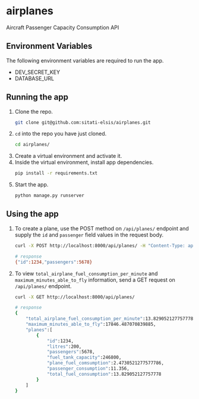 # airplanes
Aircraft Passenger Capacity Consumption API

## Environment Variables
The following environment variables are required to run the app.
- DEV_SECRET_KEY
- DATABASE_URL

## Running the app

1. Clone the repo.
    ```sh
    git clone git@github.com:sitati-elsis/airplanes.git
    ```
2. `cd` into the repo you have just cloned.
    ```sh
    cd airplanes/
    ```
3. Create a virtual environment and activate it.
4. Inside the virtual environment, install app dependencies.
    ```sh
    pip install -r requirements.txt
    ```
5. Start the app.
    ```sh
    python manage.py runserver
    ```

## Using the app
1. To create a plane, use the POST method on `/api/planes/` endpoint and supply the `id` and `passenger` field values in the request body.
    ```sh
    curl -X POST http://localhost:8000/api/planes/ -H "Content-Type: application/json" -d '{"id": 1234, "passengers": 5678}'

    # response
    {"id":1234,"passengers":5678}
    ```
2. To view `total_airplane_fuel_consumption_per_minute` and `maximum_minutes_able_to_fly` information, send a GET request on `/api/planes/` endpoint.
    ```sh
    curl -X GET http://localhost:8000/api/planes/

    # response
    {
        "total_airplane_fuel_consumption_per_minute":13.829052127757778,
        "maximum_minutes_able_to_fly":17846.487070839885,
        "planes":[
            {
                "id":1234,
                "litres":200,
                "passengers":5678,
                "fuel_tank_capacity":246800,
                "plane_fuel_comsumption":2.4730521277577786,
                "passenger_consumption":11.356,
                "total_fuel_consumption":13.829052127757778
            }
        ]
    }
    ```